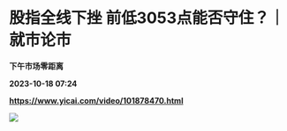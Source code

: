 # 股指全线下挫 前低3053点能否守住？｜就市论市
**下午市场零距离**

**2023-10-18 07:24**

**https://www.yicai.com/video/101878470.html**

![](http://imgcdn.yicai.com/vms-new/2023/10/e3f4ec5f-53bc-4b89-b01e-8713264ed6e8_y0lA.jpg)